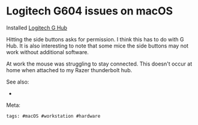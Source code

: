 # Logitech G604 issues on macOS

Installed [Logitech G Hub](https://www.logitechg.com/en-us/innovation/g-hub.html)

Hitting the side buttons asks for permission.  I think this has to do
with G Hub.  It is also interesting to note that some mice the side
buttons may not work without additional software.

At work the mouse was struggling to stay connected.  This doesn't occur
at home when attached to my Razer thunderbolt hub.

See also:

- [never fixed]: https://www.reddit.com/r/LogitechG/comments/u9pmdf/logitech_g604_dongle_randomly_disconnecting/

Meta:

    tags: #macOS #workstation #hardware
